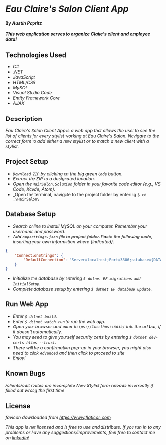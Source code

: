 # _Eau Claire's Salon Client App_

#### By _Austin Papritz_

#### _This web application serves to organize Claire's client and employee data!_

## Technologies Used

* _C#_
* _.NET_
* _JavaScript_
* _HTML/CSS_
* _MySQL_
* _Visual Studio Code_
* _Entity Framework Core_
* _AJAX_

## Description

_Eau Claire's Salon Client App is a web app that allows the user to see the list of clients for every stylist working at Eau Claire's Salon. Navigate to the correct form to add either a new stylist or to match a new client with a stylist._

## Project Setup

* _`Download ZIP` by clicking on the big green `Code` button._
* _Extract the ZIP to a designated location._
* _Open the `HairSalon.Solution` folder in your favorite code editor (e.g., VS Code, Xcode, Atom)._
* _Open the terminal, navigate to the project folder by entering `$ cd .\HairSalon\`

## Database Setup

* _Search online to install MySQL on your computer. Remember your username and password._
* _Add `appsettings.json` file to project folder. Paste the following code, inserting your own information where {indicated}._

```json
{
    "ConnectionStrings": {
        "DefaultConnection": "Server=localhost;Port=3306;database={DATABASENAME};uid={USERNAME};pwd={PASSWORD};"
    }
}
```

* _Initialize the database by entering `$ dotnet EF migrations add InitialSetup`._
* _Complete database setup by entering `$ dotnet EF database update`._

## Run Web App

* _Enter `$ dotnet build`._
* _Enter `$ dotnet watch run` to run the web app._
* _Open your browser and enter `https://localhost:5012/` into the url bar, if it doesn't automatically._
* _You may need to give yourself security certs by entering `$ dotnet dev-certs https --trust`._
* _There will be a confirmation pop-up in your browser, you might also need to click `Advanced` and then click to proceed to site_
* _Enjoy!_

## Known Bugs

_/clients/edit routes are incomplete_
_New Stylist form reloads incorrectly if filled out wrong the first time_

## License

_favicon downloaded from https://www.flaticon.com_

_This app is not licensed and is free to use and distribute._
_If you run in to any problems or have any suggestions/improvements, feel free to contact me on [linkedIn](https://www.linkedin.com/in/austin-papritz)!_
